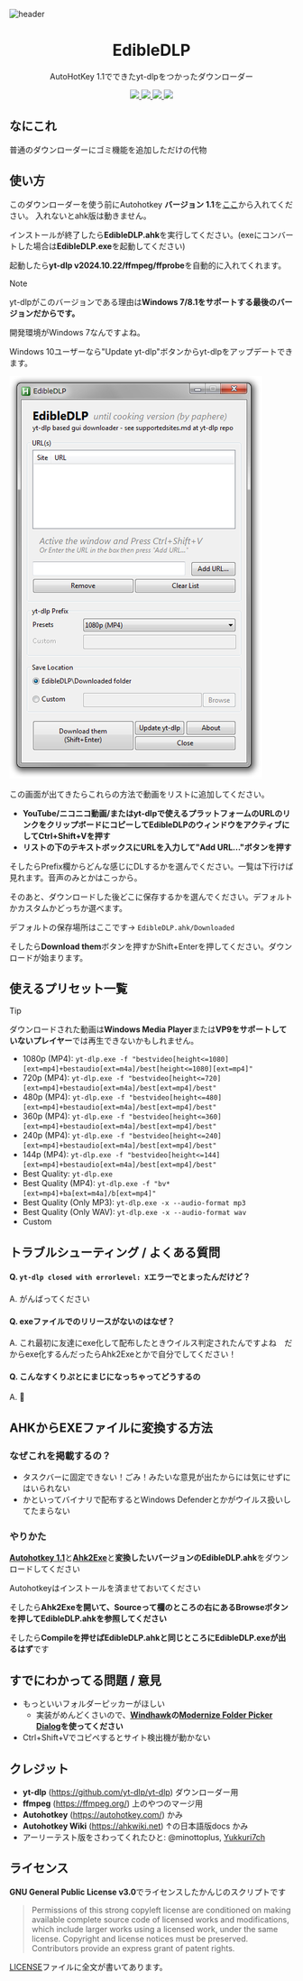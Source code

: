 ![header](https://github.com/user-attachments/assets/fe342c1d-7699-48b5-80a6-185c1cf1f06e)

<h1 align="center"> EdibleDLP </h1>
<p align="center">AutoHotKey 1.1でできたyt-dlpをつかったダウンローダー</p>

<p align="center">
<a alt="Made with Autohotkey 1.1" href="http://www.autohotkey.com">
  <img src="https://img.shields.io/badge/Autohotkey_1.1-green?style=for-the-badge&logo=AutoHotkey">
</a>
<a alt="Using yt-dlp to its downloader" href="http://github.com/yt-dlp/yt-dlp">
  <img src="https://img.shields.io/badge/YT--DLP-gray?style=for-the-badge&logo=youtube">
</a>
<a alt="Using ffmpeg to its converter" href="http://www.ffmpeg.org">
  <img src="https://img.shields.io/badge/FFmpeg-black_green?style=for-the-badge&logo=ffmpeg">
</a>
 <a alt="English version" href="../main/README.md">
  <img src="https://img.shields.io/badge/English version-blue?style=for-the-badge">
</a>
</p>

## なにこれ
普通のダウンローダーにゴミ機能を追加しただけの代物

## 使い方
このダウンローダーを使う前にAutohotkey **バージョン 1.1**を[ここ](https://www.autohotkey.com/download/ahk-install.exe)から入れてください。
入れないとahk版は動きません。

インストールが終了したら**EdibleDLP.ahk**を実行してください。(exeにコンバートした場合は**EdibleDLP.exe**を起動してください)

起動したら**yt-dlp v2024.10.22/ffmpeg/ffprobe**を自動的に入れてくれます。
> [!NOTE]
> yt-dlpがこのバージョンである理由は**Windows 7/8.1をサポートする最後のバージョンだからです。**
> 
> 開発環境がWindows 7なんですよね。
> 
> Windows 10ユーザーなら"Update yt-dlp"ボタンからyt-dlpをアップデートできます。

![Main GUI of EdibleDLP](https://github.com/pap-git/EdibleDLP/blob/main/readme-img/main-gui.png?raw=true)

この画面が出てきたらこれらの方法で動画をリストに追加してください。
- **YouTube/ニコニコ動画/またはyt-dlpで使えるプラットフォームのURLのリンクをクリップボードにコピーしてEdibleDLPのウィンドウをアクティブにしてCtrl+Shift+Vを押す**
- **リストの下のテキストボックスにURLを入力して"Add URL..."ボタンを押す**

そしたらPrefix欄からどんな感じにDLするかを選んでください。一覧は下行けば見れます。音声のみとかはこっから。

そのあと、ダウンロードした後どこに保存するかを選んでください。デフォルトかカスタムかどっちか選べます。

デフォルトの保存場所はここです→ `EdibleDLP.ahk/Downloaded`

そしたら**Download them**ボタンを押すかShift+Enterを押してください。ダウンロードが始まります。

## 使えるプリセット一覧
> [!TIP]
> ダウンロードされた動画は**Windows Media Player**または**VP9をサポートしていないプレイヤー**では再生できないかもしれません。

- 1080p (MP4): `yt-dlp.exe -f "bestvideo[height<=1080][ext=mp4]+bestaudio[ext=m4a]/best[height<=1080][ext=mp4]"`
- 720p (MP4): `yt-dlp.exe -f "bestvideo[height<=720][ext=mp4]+bestaudio[ext=m4a]/best[ext=mp4]/best"`
- 480p (MP4): `yt-dlp.exe -f "bestvideo[height<=480][ext=mp4]+bestaudio[ext=m4a]/best[ext=mp4]/best"`
- 360p (MP4): `yt-dlp.exe -f "bestvideo[height<=360][ext=mp4]+bestaudio[ext=m4a]/best[ext=mp4]/best"`
- 240p (MP4): `yt-dlp.exe -f "bestvideo[height<=240][ext=mp4]+bestaudio[ext=m4a]/best[ext=mp4]/best"`
- 144p (MP4): `yt-dlp.exe -f "bestvideo[height<=144][ext=mp4]+bestaudio[ext=m4a]/best[ext=mp4]/best"`
- Best Quality: `yt-dlp.exe`
- Best Quality (MP4): `yt-dlp.exe -f "bv*[ext=mp4]+ba[ext=m4a]/b[ext=mp4]"`
- Best Quality (Only MP3): `yt-dlp.exe -x --audio-format mp3`
- Best Quality (Only WAV): `yt-dlp.exe -x --audio-format wav`
- Custom

## トラブルシューティング / よくある質問
#### Q. `yt-dlp closed with errorlevel: X`エラーでとまったんだけど？
A. がんばってください
#### Q. exeファイルでのリリースがないのはなぜ？
A. これ最初に友達にexe化して配布したときウイルス判定されたんですよね　だからexe化するんだったらAhk2Exeとかで自分でしてください！
#### Q. こんなすくりぷとにまじになっちゃってどうするの
A. 🤗

## AHKからEXEファイルに変換する方法
### なぜこれを掲載するの？
 - タスクバーに固定できない！ごみ！みたいな意見が出たからには気にせずにはいられない
 - かといってバイナリで配布するとWindows Defenderとかがウイルス扱いしてたまらない
### やりかた
[**Autohotkey 1.1**](https://www.autohotkey.com/download/ahk-install.exe)と[**Ahk2Exe**](https://github.com/AutoHotkey/Ahk2Exe/releases/latest)と**変換したいバージョンのEdibleDLP.ahk**をダウンロードしてください



Autohotkeyはインストールを済ませておいてください

そしたら**Ahk2Exeを開いて、Sourceって欄のところの右にあるBrowseボタンを押してEdibleDLP.ahkを参照してください**

そしたら**Compileを押せばEdibleDLP.ahkと同じところにEdibleDLP.exeが出るはず**です

## すでにわかってる問題 / 意見
 - もっといいフォルダーピッカーがほしい
   - 実装がめんどくさいので、**[Windhawk](https://windhawk.net/)の[Modernize Folder Picker Dialog](https://windhawk.net/mods/modernize-folder-picker-dialog)を使ってください**
 - Ctrl+Shift+Vでコピペするとサイト検出機が動かない

## クレジット
 - **yt-dlp** (https://github.com/yt-dlp/yt-dlp) ダウンローダー用
 - **ffmpeg** (https://ffmpeg.org/) 上のやつのマージ用
 - **Autohotkey** (https://autohotkey.com/) かみ
 - **Autohotkey Wiki** (https://ahkwiki.net) ↑の日本語版docs かみ
 - アーリーテスト版をさわってくれたひと: @minottoplus, [Yukkuri7ch](https://x.com/Yukuri7ch)
## ライセンス
**GNU General Public License v3.0**でライセンスしたかんじのスクリプトです
> Permissions of this strong copyleft license are conditioned on making available complete source code of licensed works and modifications, which include larger works using a licensed work, under the same license. Copyright and license notices must be preserved. Contributors provide an express grant of patent rights.

[LICENSE](https://github.com/pap-git/EdibleDLP/blob/main/LICENSE)ファイルに全文が書いてあります。
